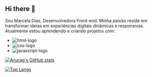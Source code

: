 ## Hi there 👋

Sou Marcela Dias, Desenvolvedora Front-end. 
Minha paixão reside em transformar ideias em experiências digitais dinâmicas e responsivas. 
<br>
Atualmente estou aprendendo e criando projetos com:
<br>

- <img src="https://img.shields.io/badge/HTML5-E34F26?style=for-the-badge&logo=html5&logoColor=white" alt= "html-logo">
- <img src="https://img.shields.io/badge/CSS3-1572B6?style=for-the-badge&logo=css3&logoColor=white" alt="css-logo">
- <img src= "https://img.shields.io/badge/JavaScript-323330?style=for-the-badge&logo=javascript&logoColor=F7DF1E" alt="javascript-logo">


[![Anurag's GitHub stats](https://github-readme-stats.vercel.app/api?username=marcela-dias-barros)](https://github.com/anuraghazra/github-readme-stats)

[![Top Langs](https://github-readme-stats.vercel.app/api/top-langs/?username=marcela-dias-barros)](https://github.com/anuraghazra/github-readme-stats)

